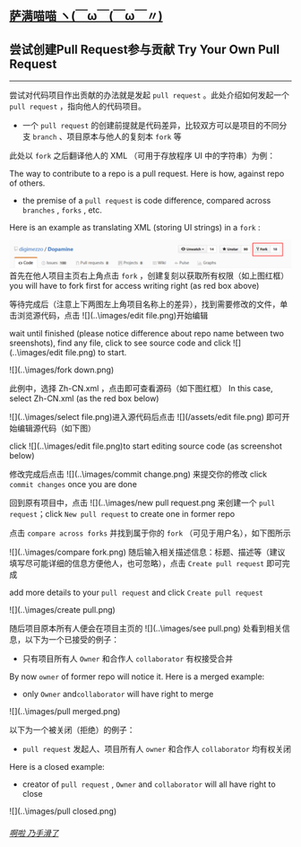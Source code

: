 ## [萨满喵喵 ヽ(￣ω￣(￣ω￣〃)](https://emlvirus.github.io/)

## 尝试创建Pull Request参与贡献 Try Your Own Pull Request

---

尝试对代码项目作出贡献的办法就是发起 `pull request` 。此处介绍如何发起一个 `pull request` ，指向他人的代码项目。

* 一个 `pull request` 的创建前提就是代码差异，比较双方可以是项目的不同分支 `branch` 、项目原本与他人的复刻本 `fork` 等

此处以 `fork` 之后翻译他人的 XML （可用于存放程序 UI 中的字符串）为例：

The way to contribute to a repo is a pull request. Here is how, against repo of others.

* the premise of a `pull request` is code difference, compared across `branches` ,  `forks` , etc.

Here is an example as translating XML (storing UI strings) in a `fork` :

![](..\images/fork.png) 首先在他人项目主页右上角点击 `fork` ，创建复刻以获取所有权限（如上图红框） you will have to fork first for access writing right (as red box above)

等待完成后（注意上下两图左上角项目名称上的差异），找到需要修改的文件，单击浏览源代码，点击 ![](..\images/edit file.png)开始编辑

wait until finished (please notice difference about repo name between two sreenshots), find any file, click to see source code and click ![](..\images/edit file.png) to start.

![](..\images/fork down.png)

此例中，选择 Zh-CN.xml ，点击即可查看源码（如下图红框） In this case, select Zh-CN.xml (as the red box below)

![](..\images/select file.png)进入源代码后点击 ![](/assets/edit file.png) 即可开始编辑源代码（如下图）

click ![](..\images/edit file.png)to start editing source code (as screenshot below)

修改完成后点击 ![](..\images/commit change.png) 来提交你的修改 click `commit changes` once you are done

回到原有项目中，点击 ![](..\images/new pull request.png 来创建一个 `pull request`；click `New pull request` to create one in former repo

点击 `compare across forks` 并找到属于你的 `fork` （可见于用户名），如下图所示

![](..\images/compare fork.png) 随后输入相关描述信息：标题、描述等（建议填写尽可能详细的信息方便他人，也可忽略），点击 `Create pull request` 即可完成

add more details to your `pull request` and click `Create pull request`

![](..\images/create pull.png)

随后项目原本所有人便会在项目主页的 ![](..\images/see pull.png) 处看到相关信息，以下为一个已接受的例子：

* 只有项目所有人 `Owner` 和合作人 `collaborator` 有权接受合并

By now `owner` of former repo will notice it. Here is a merged example:

* only `Owner` and`collaborator` will have right to merge

![](..\images/pull merged.png)

以下为一个被关闭（拒绝）的例子：

* `pull request` 发起人、项目所有人 `owner` 和合作人 `collaborator` 均有权关闭

Here is a closed example:

* creator of `pull request` , `Owner` and `collaborator` will all have right to close

![](..\images/pull closed.png)

###### [啊啦 乃手滑了](..\index.html#table-of-contents)
